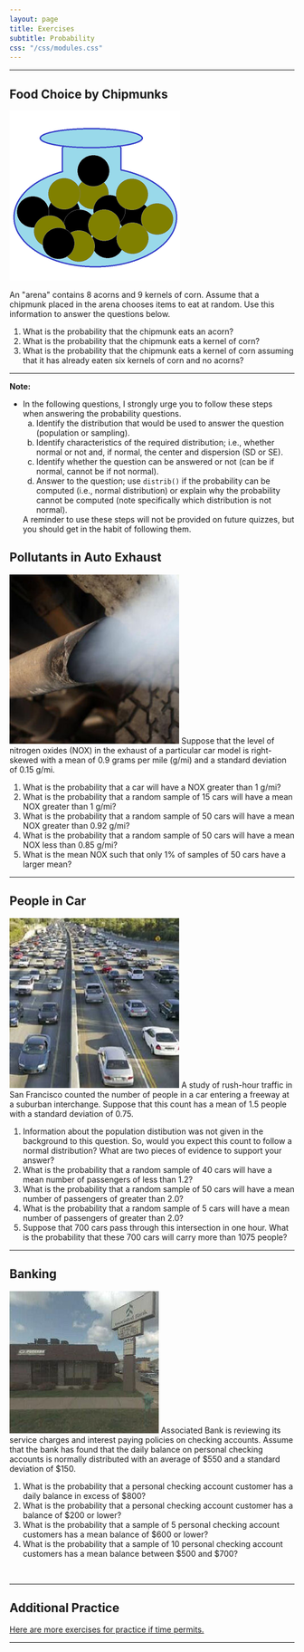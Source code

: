```yaml
---
layout: page
title: Exercises
subtitle: Probability
css: "/css/modules.css"
---
```


----

## Food Choice by Chipmunks
<img src="zimgs/urn.png" alt="Urn" class="img-right">

An "arena" contains 8 acorns and 9 kernels of corn. Assume that a chipmunk placed in the arena chooses items to eat at random. Use this information to answer the questions below.

1. What is the probability that the chipmunk eats an acorn?
1. What is the probability that the chipmunk eats a kernel of corn?
1. What is the probability that the chipmunk eats a kernel of corn assuming that it has already eaten six kernels of corn and no acorns?

----

<div class="alert alert-info">
<strong>Note:</strong> 
<ul>
<li>In the following questions, I strongly urge you to follow these steps when answering the probability questions.
<ol type="a">
  <li>Identify the distribution that would be used to answer the question (population or sampling).</li>
  <li>Identify characteristics of the required distribution; i.e., whether normal or not and, if normal, the center and dispersion (SD or SE).</li>
  <li>Identify whether the question can be answered or not (can be if normal, cannot be if not normal).</li>
  <li>Answer to the question; use <code>distrib()</code> if the probability can be computed (i.e., normal distribution) or explain why the probability cannot be computed (note specifically which distribution is not normal).</li>
</ol>
A reminder to use these steps will not be provided on future quizzes, but you should get in the habit of following them.</li>
</ul>
</div>

## Pollutants in Auto Exhaust
<img src="zimgs/exhaust.jpg" alt="Exhaust" class="img-right">
Suppose that the level of nitrogen oxides (NOX) in the exhaust of a particular car model is right-skewed with a mean of 0.9 grams per mile (g/mi) and a standard deviation of 0.15 g/mi.

1. What is the probability that a car will have a NOX greater than 1 g/mi?
1. What is the probability that a random sample of 15 cars will have a mean NOX greater than 1 g/mi?
1. What is the probability that a random sample of 50 cars will have a mean NOX greater than 0.92 g/mi?
1. What is the probability that a random sample of 50 cars will have a mean NOX less than 0.85 g/mi?
1. What is the mean NOX such that only 1% of samples of 50 cars have a larger mean?

----

## People in Car
<img src="zimgs/carpooling.jpg" alt="car pooling" class="img-right">
A study of rush-hour traffic in San Francisco counted the number of people in a car entering a freeway at a suburban interchange. Suppose that this count has a mean of 1.5 people with a standard deviation of 0.75.

1. Information about the population distibution was not given in the background to this question. So, would you expect this count to follow a normal distribution? What are two pieces of evidence to support your answer?
1. What is the probability that a random sample of 40 cars will have a mean number of passengers of less than 1.2?
1. What is the probability that a random sample of 50 cars will have a mean number of passengers of greater than 2.0?
1. What is the probability that a random sample of 5 cars will have a mean number of passengers of greater than 2.0?
1. Suppose that 700 cars pass through this intersection in one hour. What is the probability that these 700 cars will carry more than 1075 people?

----

## Banking
<img src="zimgs/associated-bank.jpg" alt="Associated Bank" class="img-right">
Associated Bank is reviewing its service charges and interest paying policies on checking accounts. Assume that the bank has found that the daily balance on personal checking accounts is normally distributed with an average of $550 and a standard deviation of $150.

1. What is the probability that a personal checking account customer has a daily balance in excess of $800?
1. What is the probability that a personal checking account customer has a balance of $200 or lower?
1. What is the probability that a sample of 5 personal checking account customers has a mean balance of $600 or lower?
1. What is the probability that a sample of 10 personal checking account customers has a mean balance between $500 and $700?

&nbsp;

----

## Additional Practice

[Here are more exercises for practice if time permits.](Probability_CE2)

----
